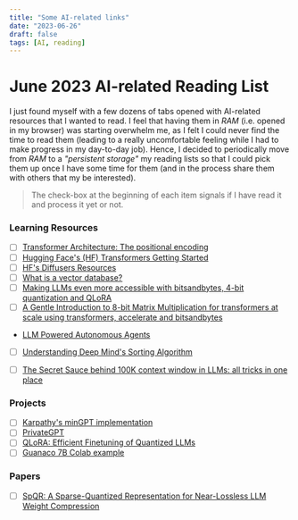 ```yaml
---
title: "Some AI-related links"
date: "2023-06-26"
draft: false
tags: [AI, reading]
---
```


# June 2023 AI-related Reading List
I just found myself with a few dozens of tabs opened with AI-related resources that I wanted to read. I feel that having them in _RAM_ (i.e. opened in my browser) was starting overwhelm me, as I felt I could never find the time to read them (leading to a really uncomfortable feeling while I had to make progress in my day-to-day job). Hence, I decided to periodically move from _RAM_ to a _"persistent storage"_ my reading lists so that I could pick them up once I have some time for them (and in the process share them with others that my be interested).

> The check-box at the beginning of each item signals if I have read it and process it yet or not.

### Learning Resources
- [ ] [Transformer Architecture: The positional encoding](https://kazemnejad.com/blog/transformer_architecture_positional_encoding/)
- [ ] [Hugging Face's (HF) Transformers Getting Started](https://huggingface.co/docs/transformers/index)
- [ ] [HF's Diffusers Resources](https://huggingface.co/docs/diffusers/index)
- [ ] [What is a vector database?](https://www.pinecone.io/learn/vector-database/)
- [ ] [Making LLMs even more accessible with bitsandbytes, 4-bit quantization and QLoRA](https://huggingface.co/blog/4bit-transformers-bitsandbytes)
- [ ] [A Gentle Introduction to 8-bit Matrix Multiplication for transformers at scale using transformers, accelerate and bitsandbytes](https://huggingface.co/blog/hf-bitsandbytes-integration)
- [LLM Powered Autonomous Agents](https://lilianweng.github.io/posts/2023-06-23-agent/)
- [ ] [Understanding Deep Mind's Sorting Algorithm](https://justine.lol/sorting/)
- [ ] [The Secret Sauce behind 100K context window in LLMs: all tricks in one place](https://blog.gopenai.com/how-to-speed-up-llms-and-use-100k-context-window-all-tricks-in-one-place-ffd40577b4c?gi=7aa6ea601bd4)


### Projects
- [ ] [Karpathy's minGPT implementation](https://github.com/karpathy/minGPT)
- [ ] [PrivateGPT](https://github.com/imartinez/privateGPT)
- [ ] [QLoRA: Efficient Finetuning of Quantized LLMs](https://github.com/artidoro/qlora)
- [ ] [Guanaco 7B Colab example](https://colab.research.google.com/drive/17XEqL1JcmVWjHkT-WczdYkJlNINacwG7?usp=sharing)

### Papers
- [ ] [SpQR: A Sparse-Quantized Representation for Near-Lossless LLM Weight Compression](https://arxiv.org/pdf/2306.03078.pdf)